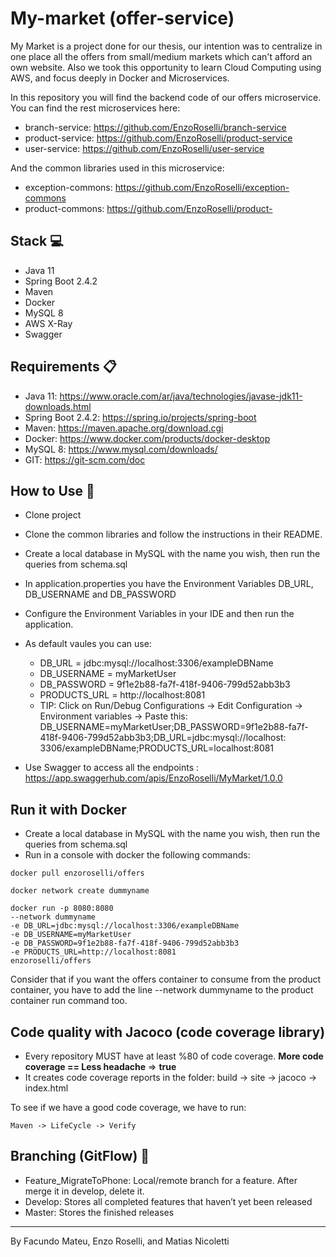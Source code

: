 # My-market (offer-service)

My Market is a project done for our thesis, our intention was to centralize in one place all the offers from
small/medium markets which can't afford an own website. Also we took this opportunity to learn Cloud Computing using
AWS, and focus deeply in Docker and Microservices.

In this repository you will find the backend code of our offers microservice. You can find the rest microservices here:

- branch-service: https://github.com/EnzoRoselli/branch-service
- product-service: https://github.com/EnzoRoselli/product-service
- user-service: https://github.com/EnzoRoselli/user-service

And the common libraries used in this microservice:

- exception-commons: https://github.com/EnzoRoselli/exception-commons
- product-commons: https://github.com/EnzoRoselli/product-

## Stack :computer:

- Java 11
- Spring Boot 2.4.2
- Maven
- Docker
- MySQL 8
- AWS X-Ray
- Swagger

## Requirements :clipboard:

- Java 11: https://www.oracle.com/ar/java/technologies/javase-jdk11-downloads.html
- Spring Boot 2.4.2: https://spring.io/projects/spring-boot
- Maven: https://maven.apache.org/download.cgi
- Docker: https://www.docker.com/products/docker-desktop
- MySQL 8: https://www.mysql.com/downloads/
- GIT: https://git-scm.com/doc

## How to Use :pencil:

- Clone project
- Clone the common libraries and follow the instructions in their README.
- Create a local database in MySQL with the name you wish, then run the queries from schema.sql
- In application.properties you have the Environment Variables DB_URL, DB_USERNAME and DB_PASSWORD
- Configure the Environment Variables in your IDE and then run the application.
- As default vaules you can use:
    - DB_URL = jdbc:mysql://localhost:3306/exampleDBName
    - DB_USERNAME = myMarketUser
    - DB_PASSWORD = 9f1e2b88-fa7f-418f-9406-799d52abb3b3
    - PRODUCTS_URL = http://localhost:8081
    - TIP: Click on Run/Debug Configurations -> Edit Configuration -> Environment variables -> Paste this:
      DB_USERNAME=myMarketUser;DB_PASSWORD=9f1e2b88-fa7f-418f-9406-799d52abb3b3;DB_URL=jdbc:mysql://localhost:
      3306/exampleDBName;PRODUCTS_URL=localhost:8081

- Use Swagger to access all the endpoints : https://app.swaggerhub.com/apis/EnzoRoselli/MyMarket/1.0.0

## Run it with Docker

- Create a local database in MySQL with the name you wish, then run the queries from schema.sql
- Run in a console with docker the following commands: 
```
docker pull enzoroselli/offers
```
```
docker network create dummyname
```
```
docker run -p 8080:8080 
--network dummyname 
-e DB_URL=jdbc:mysql://localhost:3306/exampleDBName 
-e DB_USERNAME=myMarketUser 
-e DB_PASSWORD=9f1e2b88-fa7f-418f-9406-799d52abb3b3 
-e PRODUCTS_URL=http://localhost:8081 
enzoroselli/offers
```
Consider that if you want the offers container to consume from the product container, you have to add the line 
--network dummyname to the product container run command too.

## Code quality with Jacoco (code coverage library)

- Every repository MUST have at least %80 of code coverage. **More code coverage == Less headache** => **true**
- It creates code coverage reports in the folder: build -> site -> jacoco -> index.html

To see if we have a good code coverage, we have to run:
```
Maven -> LifeCycle -> Verify
```

## Branching (GitFlow) :sparkler:

- Feature_MigrateToPhone: Local/remote branch for a feature. After merge it in develop, delete it.
- Develop: Stores all completed features that haven’t yet been released
- Master: Stores the finished releases

 
---
By Facundo Mateu, Enzo Roselli, and Matias Nicoletti
